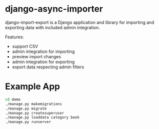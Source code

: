 # django-async-importer

django-import-export is a Django application and library for importing and exporting data with included admin integration.

Features:

- support CSV
- admin integration for importing
- preview import changes
- admin integration for exporting
- export data respecting admin filters

# Example App

```bash
cd demo
./manage.py makemigrations
./manage.py migrate
./manage.py createsuperuser
./manage.py loaddata category book
./manage.py runserver
```
